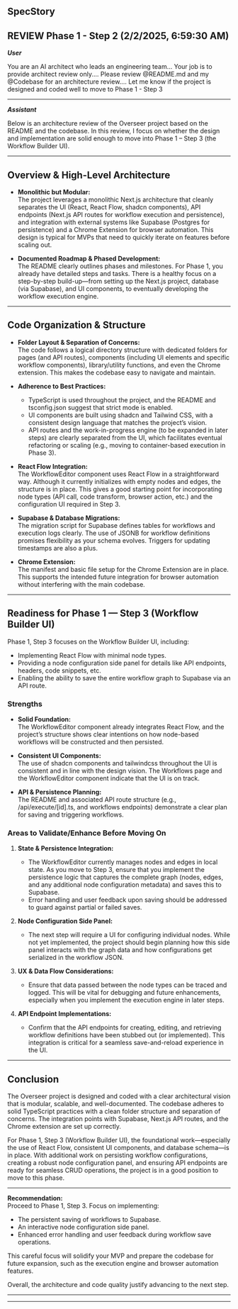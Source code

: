 ## SpecStory

## REVIEW Phase 1 - Step 2 (2/2/2025, 6:59:30 AM)

_**User**_

You are an AI architect who leads an engineering team... Your job is to provide architect review only....
Please review @README.md and my @Codebase  for an architecture review.... Let me know if the project is designed and coded well to move to Phase 1 - Step 3

---

_**Assistant**_

Below is an architecture review of the Overseer project based on the README and the codebase. In this review, I focus on whether the design and implementation are solid enough to move into Phase 1 – Step 3 (the Workflow Builder UI).

---

## Overview & High-Level Architecture

- **Monolithic but Modular:**  
  The project leverages a monolithic Next.js architecture that cleanly separates the UI (React, React Flow, shadcn components), API endpoints (Next.js API routes for workflow execution and persistence), and integration with external systems like Supabase (Postgres for persistence) and a Chrome Extension for browser automation. This design is typical for MVPs that need to quickly iterate on features before scaling out.

- **Documented Roadmap & Phased Development:**  
  The README clearly outlines phases and milestones. For Phase 1, you already have detailed steps and tasks. There is a healthy focus on a step-by-step build-up—from setting up the Next.js project, database (via Supabase), and UI components, to eventually developing the workflow execution engine.

---

## Code Organization & Structure

- **Folder Layout & Separation of Concerns:**  
  The code follows a logical directory structure with dedicated folders for pages (and API routes), components (including UI elements and specific workflow components), library/utility functions, and even the Chrome extension. This makes the codebase easy to navigate and maintain.

- **Adherence to Best Practices:**  
  - TypeScript is used throughout the project, and the README and tsconfig.json suggest that strict mode is enabled.  
  - UI components are built using shadcn and Tailwind CSS, with a consistent design language that matches the project’s vision.  
  - API routes and the work-in-progress engine (to be expanded in later steps) are clearly separated from the UI, which facilitates eventual refactoring or scaling (e.g., moving to container-based execution in Phase 3).

- **React Flow Integration:**  
  The WorkflowEditor component uses React Flow in a straightforward way. Although it currently initializes with empty nodes and edges, the structure is in place. This gives a good starting point for incorporating node types (API call, code transform, browser action, etc.) and the configuration UI required in Step 3.

- **Supabase & Database Migrations:**  
  The migration script for Supabase defines tables for workflows and execution logs clearly. The use of JSONB for workflow definitions promises flexibility as your schema evolves. Triggers for updating timestamps are also a plus.

- **Chrome Extension:**  
  The manifest and basic file setup for the Chrome Extension are in place. This supports the intended future integration for browser automation without interfering with the main codebase.

---

## Readiness for Phase 1 — Step 3 (Workflow Builder UI)

Phase 1, Step 3 focuses on the Workflow Builder UI, including:
- Implementing React Flow with minimal node types.
- Providing a node configuration side panel for details like API endpoints, headers, code snippets, etc.
- Enabling the ability to save the entire workflow graph to Supabase via an API route.

### Strengths

- **Solid Foundation:**  
  The WorkflowEditor component already integrates React Flow, and the project’s structure shows clear intentions on how node-based workflows will be constructed and then persisted.

- **Consistent UI Components:**  
  The use of shadcn components and tailwindcss throughout the UI is consistent and in line with the design vision. The Workflows page and the WorkflowEditor component indicate that the UI is on track.

- **API & Persistence Planning:**  
  The README and associated API route structure (e.g., /api/execute/[id].ts, and workflows endpoints) demonstrate a clear plan for saving and triggering workflows.

### Areas to Validate/Enhance Before Moving On

1. **State & Persistence Integration:**  
   - The WorkflowEditor currently manages nodes and edges in local state. As you move to Step 3, ensure that you implement the persistence logic that captures the complete graph (nodes, edges, and any additional node configuration metadata) and saves this to Supabase.
   - Error handling and user feedback upon saving should be addressed to guard against partial or failed saves.

2. **Node Configuration Side Panel:**  
   - The next step will require a UI for configuring individual nodes. While not yet implemented, the project should begin planning how this side panel interacts with the graph data and how configurations get serialized in the workflow JSON.

3. **UX & Data Flow Considerations:**  
   - Ensure that data passed between the node types can be traced and logged. This will be vital for debugging and future enhancements, especially when you implement the execution engine in later steps.

4. **API Endpoint Implementations:**  
   - Confirm that the API endpoints for creating, editing, and retrieving workflow definitions have been stubbed out (or implemented). This integration is critical for a seamless save-and-reload experience in the UI.

---

## Conclusion

The Overseer project is designed and coded with a clear architectural vision that is modular, scalable, and well-documented. The codebase adheres to solid TypeScript practices with a clean folder structure and separation of concerns. The integration points with Supabase, Next.js API routes, and the Chrome extension are set up correctly.

For Phase 1, Step 3 (Workflow Builder UI), the foundational work—especially the use of React Flow, consistent UI components, and database schema—is in place. With additional work on persisting workflow configurations, creating a robust node configuration panel, and ensuring API endpoints are ready for seamless CRUD operations, the project is in a good position to move to this phase.

---

**Recommendation:**  
Proceed to Phase 1, Step 3. Focus on implementing:
- The persistent saving of workflows to Supabase.
- An interactive node configuration side panel.
- Enhanced error handling and user feedback during workflow save operations.

This careful focus will solidify your MVP and prepare the codebase for future expansion, such as the execution engine and browser automation features.

Overall, the architecture and code quality justify advancing to the next step.

---



---

